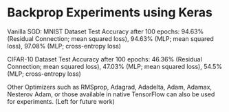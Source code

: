 # Backprop Experiments using Keras
Vanilla SGD:
MNIST Dataset Test Accuracy after 100 epochs: 94.63% (Residual Connection; mean squared loss), 94.63% (MLP; mean squared loss), 97.08% (MLP; cross-entropy loss) 

CIFAR-10 Dataset Test Accuracy after 100 epochs: 46.36% (Residual Connection; mean squared loss), 47.03% (MLP; mean squared loss), 54.5% (MLP; cross-entropy loss) 

Other Optimizers such as RMSprop, Adagrad, Adadelta, Adam, Adamax, Nesterov Adam, or those available in native TensorFlow can also be used for experiments. (Left for future work)
